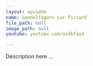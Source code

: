 ```yaml
---
layout: episode
name: Gandalfagorn Luc Piccard
file_path: null
image_path: null
youtube: youtube.com/asdbfasd

---
```

Description here ...
